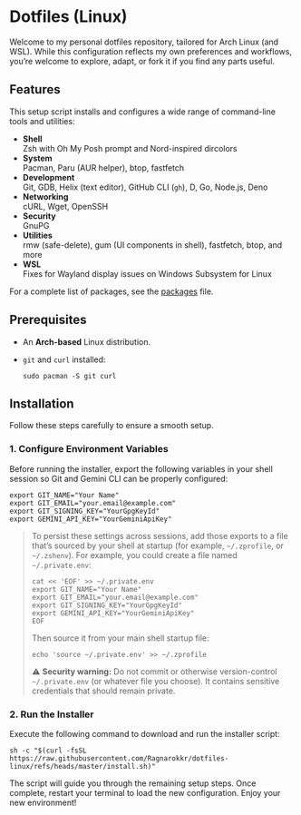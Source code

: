 # Dotfiles (Linux)

Welcome to my personal dotfiles repository, tailored for Arch Linux (and WSL). While this configuration reflects my own preferences and workflows, you’re welcome to explore, adapt, or fork it if you find any parts useful.

## Features

This setup script installs and configures a wide range of command-line tools and utilities:

- **Shell**  
  Zsh with Oh My Posh prompt and Nord-inspired dircolors  
- **System**  
  Pacman, Paru (AUR helper), btop, fastfetch  
- **Development**  
  Git, GDB, Helix (text editor), GitHub CLI (`gh`), D, Go, Node.js, Deno  
- **Networking**  
  cURL, Wget, OpenSSH  
- **Security**  
  GnuPG  
- **Utilities**  
  rmw (safe-delete), gum (UI components in shell), fastfetch, btop, and more  
- **WSL**  
  Fixes for Wayland display issues on Windows Subsystem for Linux  

For a complete list of packages, see the [packages](https://github.com/Ragnarokkr/dotfiles-linux/blob/master/03_packages.sh) file.

## Prerequisites

- An **Arch-based** Linux distribution.  
- `git` and `curl` installed:

  ```shell
  sudo pacman -S git curl
  ```

## Installation

Follow these steps carefully to ensure a smooth setup.

### 1. Configure Environment Variables

Before running the installer, export the following variables in your shell session so Git and Gemini CLI can be properly configured:

```shell
export GIT_NAME="Your Name"
export GIT_EMAIL="your.email@example.com"
export GIT_SIGNING_KEY="YourGpgKeyId"
export GEMINI_API_KEY="YourGeminiApiKey"
```

> To persist these settings across sessions, add those exports to a file that’s sourced by your shell at startup (for example, `~/.zprofile`, or `~/.zshenv`). For example, you could create a file named `~/.private.env`:
>
> ```shell
> cat << 'EOF' >> ~/.private.env
> export GIT_NAME="Your Name"
> export GIT_EMAIL="your.email@example.com"
> export GIT_SIGNING_KEY="YourGpgKeyId"
> export GEMINI_API_KEY="YourGeminiApiKey"
> EOF
> ```
>
> Then source it from your main shell startup file:
>
> ```shell
> echo 'source ~/.private.env' >> ~/.zprofile
> ```
>
> ⚠️ **Security warning:** Do not commit or otherwise version-control `~/.private.env` (or whatever file you choose). It contains sensitive credentials that should remain private.

### 2. Run the Installer

Execute the following command to download and run the installer script:

```shell
sh -c "$(curl -fsSL https://raw.githubusercontent.com/Ragnarokkr/dotfiles-linux/refs/heads/master/install.sh)"
```

The script will guide you through the remaining setup steps. Once complete, restart your terminal to load the new configuration. Enjoy your new environment!
